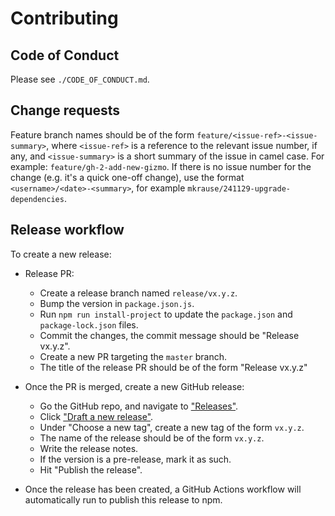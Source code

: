 
# Contributing

## Code of Conduct

Please see `./CODE_OF_CONDUCT.md`.


## Change requests

Feature branch names should be of the form `feature/<issue-ref>-<issue-summary>`, where `<issue-ref>` is a reference
to the relevant issue number, if any, and `<issue-summary>` is a short summary of the issue in camel case. For example:
`feature/gh-2-add-new-gizmo`. If there is no issue number for the change (e.g. it's a quick one-off change), use the
format `<username>/<date>-<summary>`, for example `mkrause/241129-upgrade-dependencies`.


## Release workflow

To create a new release:

- Release PR:
  - Create a release branch named `release/vx.y.z`.
  - Bump the version in `package.json.js`.
  - Run `npm run install-project` to update the `package.json` and `package-lock.json` files.
  - Commit the changes, the commit message should be "Release vx.y.z".
  - Create a new PR targeting the `master` branch.
  - The title of the release PR should be of the form "Release vx.y.z"

- Once the PR is merged, create a new GitHub release:
  - Go the GitHub repo, and navigate to ["Releases"](https://github.com/fortanix/baklava/releases).
  - Click ["Draft a new release"](https://github.com/fortanix/baklava/releases/new).
  - Under "Choose a new tag", create a new tag of the form `vx.y.z`.
  - The name of the release should be of the form `vx.y.z`.
  - Write the release notes.
  - If the version is a pre-release, mark it as such.
  - Hit "Publish the release".

- Once the release has been created, a GitHub Actions workflow will automatically run to publish this release to npm.
